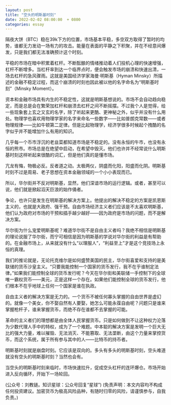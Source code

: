 ```yaml
---
layout: post
title: "空头的明斯基时刻"
date: 2022-02-02 08:00:00  + 0800
categories: essay
---
```


隔夜大饼（BTC）稳在39k下方的位置，市场基本平稳，多空双方取得了暂时的均势，谁都无力发动一场有力的攻击。能量在表面的平静之下积聚，并在不经意间爆发，只是我们都无法准确预计这个时刻。

平稳的市场在暗中积累着杠杆。不断酝酿的情绪推动着人们投机心理的快速增强，杠杆不断增多。当杠杆率到达一个临界点时，便会触发市场的崩溃和快速出清，一场去杠杆的急风骤雨。这就是美国经济学家海曼·明斯基（Hyman Minsky）所描述的金融不稳定过程，而这个崩溃的时刻也因此被以他的名字命名为“明斯基时刻”（Minsky Moment）。

资本和金融市场具有内生的不稳定性，这就是明斯基想说的。市场不会自动趋向稳定，而是总是会在繁荣加杠杆和崩溃去杠杆之间不断摇摆。不过我个人是觉得，给一些现象套上玄之又玄的名字，除了听起来更酷、更神秘之外，似乎并没有什么用处。物理学也喜欢用物理学家的名字来命名一些数字——比如普朗克常数——或者物理规律——比如牛顿第二定律。但是比起物理学，经济学很多时候起个拽酷的名字似乎并不能增加什么有用的知识。

几乎每一个币市浮沉的老韭菜都知道市场是不稳定的。没有永恒的牛市，也没有永恒的熊市。市场总是在绝望中启动，在希望中毁灭。他们也许并不经常说什么明斯基时刻这样听起来很酷的词汇，但是他们真的是懂市场。

亢龙有悔，物极必反。反者道之动。太极两仪，阴盛而化阳，阳盛而化阴。明斯基时刻不过是周易、老子思想在资本金融领域的一个小小表现而已。

所以，华尔街并不反对明斯基，显然，他们深谙市场的运行逻辑。或者，甚至可以说，他们就是掀起滔天巨浪的始作俑者。

争论，也许只是发生在明斯基的解决方案上。他提出的解决不稳定的方案是凯恩斯主义的，也就是大政府、强干预。自由市场经济主义者们应该是不太喜欢明斯基，他们认为政府对市场的干预和插手越少越好——因为政府是市场的问题，而不是解决方案。

华尔街为什么宠爱明斯基呢？难道华尔街不是自由主义者吗？我绝不相信是明斯基的理论说服了华尔街，而宁可相信是因为明斯基的学说对华尔街的利益是有帮助的。在金融市场上，从来就没有什么“以理服人”，“利益至上”才是这个竞技场上永恒的真理。

我们的推论就是，无论托克维尔是如何盛赞美国的民主，华尔街喜爱和支持的是美联储的货币沙皇主义。“只要我能控制一个国家的货币发行，我不在乎谁制定法律。”如果我们能控制全球的货币发行呢？今天在华尔街和美联储一手控制下的全球唯一霸权货币——美元，正是这样一个存在。如果他们能控制全球的货币发行，他们根本不在乎地球上任何一个国家是谁在执政。

自由主义者的解决方案是无力的。一个货币不被任何寡头掌握的自由世界是虚幻的。就像一个美女，你不娶自然有人要娶，她怎么可能永葆自由呢？问题只是谁来掌握枪杆子，谁来掌握货币，而绝不存在谁都不去掌握的可能。

革命的主义者们的理想都是由全体人民掌握货币。只是如何做到不让这种权力沦落为少数代理人手中的特权，成为了一个难题。中本聪的解决方案是发明一个巨大无比的强大力量，难以摧毁、无法消灭、不能篡取、无法垄断，由这个力量来掌控货币，而这个系统，属于所有参与其中的人——比特币的持币者。

明斯基时刻就是崩盘时刻。它应该是双向的。多头有多头的明斯基时刻，空头难道就没有空头的明斯基时刻？当然也会有。

当空头的明斯基时刻来临时，市场快速拉升，促成空头杠杆的连环爆仓。市场开始进入反向循环，开始下一场轮回。

(公众号：刘教链。知识星球：公众号回复“星球”)
(免责声明：本文内容均不构成任何投资建议。加密货币为极高风险品种，有随时归零的风险，请谨慎参与，自我负责。)